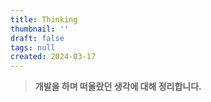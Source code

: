 ```yaml
---
title: Thinking
thumbnail: ''
draft: false
tags: null
created: 2024-03-17
---
```



 > 
 > **개발을 하며 떠올랐던 생각에 대해 정리합니다.**

